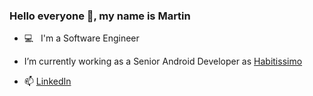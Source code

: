 ### Hello everyone 👋, my name is Martin

- 💻 &nbsp; I'm a Software Engineer

- I’m currently working as a Senior Android Developer as [Habitissimo](https://www.habitissimo.es/)

- 📫 [LinkedIn](https://www.linkedin.com/in/mart%C3%ADn-reigosa-garc%C3%ADa-527b2a76/)
